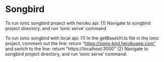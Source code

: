 # Songbird

To run ionic songbird project with heroku api: 
(1) Navigate to songbird project directory, and run ‘ionic serve’ command

To run ionic songbird with local api: (1) In the getBaseUrl.ts file in the ionic project, comment out the line: return “https://song-bird.herokuapp.com” and switch to the line: return “https://localhost:3000” (2) Navigate to songbird project directory, and run ‘ionic serve’ command.
